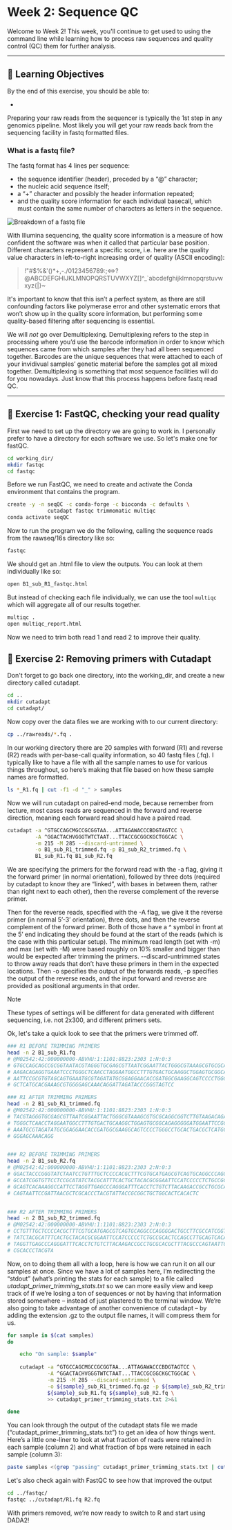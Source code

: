 # Week 2: Sequence QC

Welcome to Week 2! 
This week, you'll continue to get used to using the command line while learning how to process raw sequences and quality control (QC) them for further analysis. 

---
## 🧠 Learning Objectives

By the end of this exercise, you should be able to:

- 
Preparing your raw reads from the sequencer is typically the 1st step in any genomics pipeline. Most likely you will get your raw reads back from the sequencing facility in fastq formatted files.
### What is a fastq file?

The fastq format has 4 lines per sequence: 
* the sequence identifier (header), preceded by a “@” character;
* the nucleic acid sequence itself;
* a “+” character and possibly the header information repeated;
* and the quality score information for each individual basecall, which must contain the same number of characters as letters in the sequence. 

![Breakdown of a fastq file](https://github.com/user-attachments/assets/e7a64482-ccae-4ee4-99a8-4bb83141b448)

With Illumina sequencing, the quality score information is a measure of how confident the software was when it called that particular base position. Different characters represent a specific score, i.e. here are the quality value characters in left-to-right increasing order of quality (ASCII encoding):
> !"#$%&'()*+,-./0123456789:;<=>?@ABCDEFGHIJKLMNOPQRSTUVWXYZ[\]^_`abcdefghijklmnopqrstuvwxyz{|}~

It's important to know that this isn’t a perfect system, as there are still confounding factors like polymerase error and other systematic errors that won’t show up in the quality score information, but performing some quality-based filtering after sequencing is essential.

We will *not* go over Demultiplexing. Demultiplexing refers to the step in processing where you’d use the barcode information in order to know which sequences came from which samples after they had all been sequenced together. Barcodes are the unique sequences that were attached to each of your invidivual samples’ genetic material before the samples got all mixed together. Demultiplexing is something that most sequence facilities will do for you nowadays. Just know that this process happens before fastq read QC. 

---

## 🧪 Exercise 1: FastQC, checking your read quality
First we need to set up the directory we are going to work in. I personally prefer to have a directory for each software we use. So let's make one for fastQC.
```bash
cd working_dir/
mkdir fastqc
cd fastqc
```
Before we run FastQC, we need to create and activate the Conda environment that contains the program.
```bash
create -y -n seqQC -c conda-forge -c bioconda -c defaults \
             cutadapt fastqc trimmomatic multiqc
conda activate seqQC
```
Now to run the program we do the following, calling the sequence reads from the rawseq/16s directory like so:
```bash
fastqc 
```
We should get an .html file to view the outputs. You can look at them individually like so:
```bash
open B1_sub_R1_fastqc.html
```

But instead of checking each file individually, we can use the tool `multiqc` which will aggregate all of our results together.
```bash
multiqc .
open multiqc_report.html
```

Now we need to trim both read 1 and read 2 to improve their quality.


## 🧪 Exercise 2: Removing primers with Cutadapt 
Don't forget to go back one directory, into the working_dir, and create a new directory called cutadapt.
```bash
cd ..
mkdir cutadapt
cd cutadapt/
```
Now copy over the data files we are working with to our current directory:
```bash
cp ../rawreads/*.fq .
```

In our working directory there are 20 samples with forward (R1) and reverse (R2) reads with per-base-call quality information, so 40 fastq files (.fq). I typically like to have a file with all the sample names to use for various things throughout, so here’s making that file based on how these sample names are formatted. 
```bash
ls *_R1.fq | cut -f1 -d "_" > samples
```

Now we will run cutadapt on paired-end mode, because remember from lecture, most cases reads are sequenced in the forward and reverse direction, meaning each forward read should have a paired read. 
```bash
cutadapt -a ^GTGCCAGCMGCCGCGGTAA...ATTAGAWACCCBDGTAGTCC \
         -A ^GGACTACHVGGGTWTCTAAT...TTACCGCGGCKGCTGGCAC \
         -m 215 -M 285 --discard-untrimmed \
         -o B1_sub_R1_trimmed.fq -p B1_sub_R2_trimmed.fq \
         B1_sub_R1.fq B1_sub_R2.fq 
```
We are specifying the primers for the forward read with the -a flag, giving it the forward primer (in normal orientation), followed by three dots (required by cutadapt to know they are “linked”, with bases in between them, rather than right next to each other), then the reverse complement of the reverse primer. 

Then for the reverse reads, specified with the -A flag, we give it the reverse primer (in normal 5’-3’ orientation), three dots, and then the reverse complement of the forward primer. Both of those have a ^ symbol in front at the 5’ end indicating they should be found at the start of the reads (which is the case with this particular setup). The minimum read length (set with -m) and max (set with -M) were based roughly on 10% smaller and bigger than would be expected after trimming the primers. --discard-untrimmed states to throw away reads that don’t have these primers in them in the expected locations. Then -o specifies the output of the forwards reads, -p specifies the output of the reverse reads, and the input forward and reverse are provided as positional arguments in that order.

>[!NOTE]
> These types of settings will be different for data generated with different sequencing, i.e. not 2x300, and different primers sets. 

Ok, let's take a quick look to see that the primers were trimmed off. 
```bash
### R1 BEFORE TRIMMING PRIMERS
head -n 2 B1_sub_R1.fq
# @M02542:42:000000000-ABVHU:1:1101:8823:2303 1:N:0:3
# GTGCCAGCAGCCGCGGTAATACGTAGGGTGCGAGCGTTAATCGGAATTACTGGGCGTAAAGCGTGCGCAGGCGGTCTTGT
# AAGACAGAGGTGAAATCCCTGGGCTCAACCTAGGAATGGCCTTTGTGACTGCAAGGCTGGAGTGCGGCAGAGGGGGATGG
# AATTCCGCGTGTAGCAGTGAAATGCGTAGATATGCGGAGGAACACCGATGGCGAAGGCAGTCCCCTGGGCCTGCACTGAC
# GCTCATGCACGAAAGCGTGGGGAGCAAACAGGATTAGATACCCGGGTAGTCC

### R1 AFTER TRIMMING PRIMERS
head -n 2 B1_sub_R1_trimmed.fq
# @M02542:42:000000000-ABVHU:1:1101:8823:2303 1:N:0:3
# TACGTAGGGTGCGAGCGTTAATCGGAATTACTGGGCGTAAAGCGTGCGCAGGCGGTCTTGTAAGACAGAGGTGAAATCCC
# TGGGCTCAACCTAGGAATGGCCTTTGTGACTGCAAGGCTGGAGTGCGGCAGAGGGGGATGGAATTCCGCGTGTAGCAGTG
# AAATGCGTAGATATGCGGAGGAACACCGATGGCGAAGGCAGTCCCCTGGGCCTGCACTGACGCTCATGCACGAAAGCGTG
# GGGAGCAAACAGG


### R2 BEFORE TRIMMING PRIMERS
head -n 2 B1_sub_R2.fq
# @M02542:42:000000000-ABVHU:1:1101:8823:2303 2:N:0:3
# GGACTACCCGGGTATCTAATCCTGTTTGCTCCCCACGCTTTCGTGCATGAGCGTCAGTGCAGGCCCAGGGGACTGCCTTC
# GCCATCGGTGTTCCTCCGCATATCTACGCATTTCACTGCTACACGCGGAATTCCATCCCCCTCTGCCGCACTCCAGCCTT
# GCAGTCACAAAGGCCATTCCTAGGTTGAGCCCAGGGATTTCACCTCTGTCTTACAAGACCGCCTGCGCACGCTTTACGCC
# CAGTAATTCCGATTAACGCTCGCACCCTACGTATTACCGCGGCTGCTGGCACTCACACTC


### R2 AFTER TRIMMING PRIMERS
head -n 2 B1_sub_R2_trimmed.fq
# @M02542:42:000000000-ABVHU:1:1101:8823:2303 2:N:0:3
# CCTGTTTGCTCCCCACGCTTTCGTGCATGAGCGTCAGTGCAGGCCCAGGGGACTGCCTTCGCCATCGGTGTTCCTCCGCA
# TATCTACGCATTTCACTGCTACACGCGGAATTCCATCCCCCTCTGCCGCACTCCAGCCTTGCAGTCACAAAGGCCATTCC
# TAGGTTGAGCCCAGGGATTTCACCTCTGTCTTACAAGACCGCCTGCGCACGCTTTACGCCCAGTAATTCCGATTAACGCT
# CGCACCCTACGTA
```

Now, on to doing them all with a loop, here is how we can run it on all our samples at once. Since we have a lot of samples here, I’m redirecting the “stdout” (what’s printing the stats for each sample) to a file called *utadapt_primer_trimming_stats.txt* so we can more easily view and keep track of if we’re losing a ton of sequences or not by having that information stored somewhere – instead of just plastered to the terminal window. We’re also going to take advantage of another convenience of cutadapt – by adding the extension .gz to the output file names, it will compress them for us.

```bash
for sample in $(cat samples)
do

    echo "On sample: $sample"
    
    cutadapt -a ^GTGCCAGCMGCCGCGGTAA...ATTAGAWACCCBDGTAGTCC \
             -A ^GGACTACHVGGGTWTCTAAT...TTACCGCGGCKGCTGGCAC \
             -m 215 -M 285 --discard-untrimmed \
             -o ${sample}_sub_R1_trimmed.fq.gz -p ${sample}_sub_R2_trimmed.fq.gz \
             ${sample}_sub_R1.fq ${sample}_sub_R2.fq \
             >> cutadapt_primer_trimming_stats.txt 2>&1

done
```

You can look through the output of the cutadapt stats file we made (“cutadapt_primer_trimming_stats.txt”) to get an idea of how things went. Here’s a little one-liner to look at what fraction of reads were retained in each sample (column 2) and what fraction of bps were retained in each sample (column 3):
```bash
paste samples <(grep "passing" cutadapt_primer_trimming_stats.txt | cut -f3 -d "(" | tr -d ")") <(grep "filtered" cutadapt_primer_trimming_stats.txt | cut -f3 -d "(" | tr -d ")")
```

Let's also check again with FastQC to see how that improved the output
```bash
cd ../fastqc/
fastqc ../cutadapt/R1.fq R2.fq
```
With primers removed, we’re now ready to switch to R and start using DADA2!
